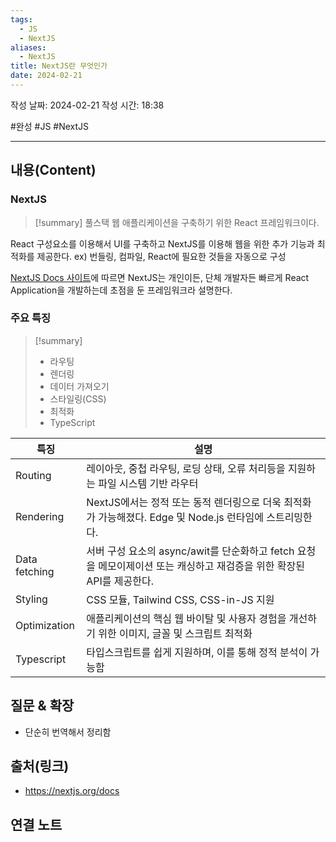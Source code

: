 ```yaml
---
tags:
  - JS
  - NextJS
aliases:
  - NextJS
title: NextJS란 무엇인가
date: 2024-02-21
---
```

작성 날짜: 2024-02-21
작성 시간: 18:38

#완성 #JS #NextJS 

----
## 내용(Content)
### NextJS
>[!summary] 
>풀스택 웹 애플리케이션을 구축하기 위한 React 프레임워크이다.  

React 구성요소를 이용해서 UI를 구축하고 NextJS를 이용해 웹을 위한 추가 기능과 최적화를 제공한다. ex) 번들링, 컴파일, React에 필요한 것들을 자동으로 구성

[NextJS Docs 사이트](https://nextjs.org/docs)에 따르면 NextJS는 개인이든, 단체 개발자든 빠르게 React Application을 개발하는데 초점을 둔 프레임워크라 설명한다.
### 주요 특징
>[!summary]
>- 라우팅
>- 렌더링
>- 데이터 가져오기
>- 스타일링(CSS)
>- 최적화
>- TypeScript


| 특징 | 설명 |
| ---- | ---- |
| Routing | 레이아웃, 중첩 라우팅, 로딩 상태, 오류 처리등을 지원하는 파일 시스템 기반 라우터 |
| Rendering | NextJS에서는 정적 또는 동적 렌더링으로 더욱 최적화가 가능해졌다. Edge 및 Node.js 런타임에 스트리밍한다. |
| Data fetching | 서버 구성 요소의 async/awit를 단순화하고 fetch 요청을 메모이제이션 또는 캐싱하고 재검증을 위한 확장된 API를 제공한다. |
| Styling | CSS 모듈, Tailwind CSS, CSS-in-JS 지원 |
| Optimization | 애플리케이션의 핵심 웹 바이탈 및 사용자 경험을 개선하기 위한 이미지, 글꼴 및 스크립트 최적화 |
| Typescript | 타입스크립트를 쉽게 지원하며, 이를 통해 정적 분석이 가능함 |



## 질문 & 확장
- 단순히 번역해서 정리함

## 출처(링크)
- https://nextjs.org/docs
## 연결 노트











